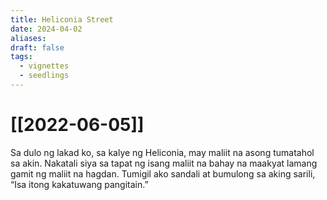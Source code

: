 ```yaml
---
title: Heliconia Street
date: 2024-04-02
aliases: 
draft: false
tags:
  - vignettes
  - seedlings
---
```

# [[2022-06-05]]

Sa dulo ng lakad ko, sa kalye ng Heliconia, may maliit na asong tumatahol sa akin. Nakatali siya sa tapat ng isang maliit na bahay na maakyat lamang gamit ng maliit na hagdan. Tumigil ako sandali at bumulong sa aking sarili, “Isa itong kakatuwang pangitain.”